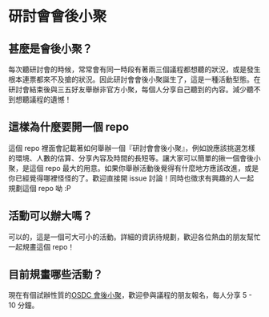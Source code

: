 # 研討會會後小聚

## 甚麼是會後小聚？

每次聽研討會的時候，常常會有同一時段有著兩三個議程都想聽的狀況，或是發生根本連票都來不及搶的狀況。因此研討會會後小聚誕生了，這是一種活動型態。在研討會結束後與三五好友舉辦非官方小聚，每個人分享自己聽到的內容。減少聽不到想聽議程的遺憾！

## 這樣為什麼要開一個 repo

這個 repo 裡面會記載著如何舉辦一個『研討會會後小聚』，例如說應該挑選怎樣的環境、人數的估算、分享內容及時間的長短等。讓大家可以簡單的揪一個會後小聚，是這個 repo 最大的用意。如果你舉辦活動後覺得有什麼地方應該改進，或是你已經覺得哪裡怪怪的了。歡迎直接開 issue 討論！同時也徵求有興趣的人一起規劃這個 repo 呦 :P

## 活動可以辦大嗎？

可以的，這是一個可大可小的活動。詳細的資訊待規劃，歡迎各位熱血的朋友幫忙一起規畫這個 repo！

## 目前規畫哪些活動？
現在有個試辦性質的[OSDC 會後小聚](http://registrano.com/events/osdc-2013-study)，歡迎參與議程的朋友報名，每人分享 5 - 10 分鐘。
